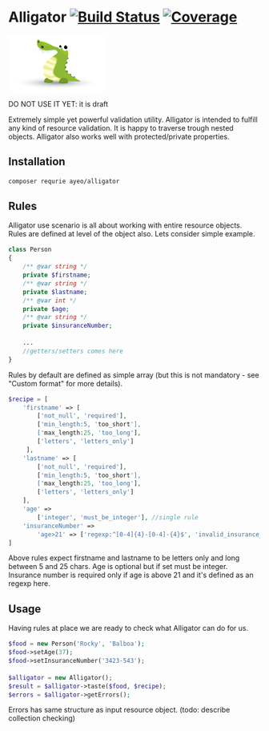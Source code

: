 # Alligator [![Build Status](https://travis-ci.org/ayeo/alligator.svg?branch=master)](https://travis-ci.org/ayeo/alligator) [![Coverage](https://codecov.io/gh/ayeo/alligator/branch/master/graph/badge.svg)](https://codecov.io/gh/ayeo/alligator)
![Logo](alligator.png) 

DO NOT USE IT YET: it is draft 

Extremely simple yet powerful validation utility. Alligator is intended to fulfill any kind of resource validation.
 It is happy to traverse trough nested objects. Alligator also works well with protected/private properties.

## Installation

```bash
composer requrie ayeo/alligator
```

## Rules

Alligator use scenario is all about working with entire resource objects. Rules are defined at level of the object also.
Lets consider simple example.
```php
class Person 
{
    /** @var string */
    private $firstname;
    /** @var string */
    private $lastname;
    /** @var int */
    private $age;
    /** @var string */
    private $insuranceNumber;
    
    ...
    //getters/setters comes here
}
```
Rules by default are defined as simple array (but this is not mandatory - see "Custom format" for more details).
```php
$recipe = [
    'firstname' => [
        ['not_null', 'required'],
        ['min_length:5, 'too_short'],
        ['max_length:25, 'too_long'],
        ['letters', 'letters_only']
     ],
    'lastname' => [
        ['not_null', 'required'],
        ['min_length:5, 'too_short'],
        ['max_length:25, 'too_long'],
        ['letters', 'letters_only']
    ],
    'age' => 
        ['integer', 'must_be_integer'], //single rule
    'insuranceNumber' =>
        'age>21' => ['regexp:^[0-4]{4}-[0-4]-{4}$', 'invalid_insurance_number']
]
```
Above rules expect firstname and lastname to be letters only and long between 5 and 25 chars. Age is optional but
if set must be integer. Insurance number is required only if age is above 21 and it's defined as an regexp here. 

## Usage

Having rules at place we are ready to check what Alligator can do for us.
```php
$food = new Person('Rocky', 'Balboa');
$food->setAge(37);
$food->setInsuranceNumber('3423-543'); 

$alligator = new Alligator();
$result = $alligator->taste($food, $recipe);
$errors = $alligator->getErrors();
```
Errors has same structure as input resource object.  (todo: describe collection checking)

